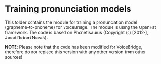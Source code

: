 # Training pronunciation models
This folder contains the module for training a pronunciation model (grapheme-to-phoneme) for VoiceBridge. The module is using the OpenFst framework.
The code is based on Phonetisaurus (Copyright (c) [2012-], Josef Robert Novak).

**NOTE**: Please note that the code has been modified for VoiceBridge, therefore do not replace this version with any other version from other sources!
